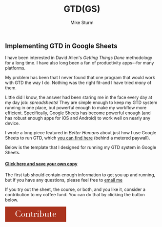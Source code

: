 ﻿---
layout: page
title: GTD(GS)
author: Mike Sturm
order: 2
---

<h2 class="subtitle">Implementing GTD in Google Sheets</h2>

I have been interested in David Allen's *Getting Things Done* methodology for a long time. I have also long been a fan of productivity apps--for many platforms.

My problem has been that I never found that one program that would work with GTD the way I do. Nothing was the right fit–and I have tried *many* of them.

Little did I know, the answer had been staring me in the face every day at my day job: *spreadsheets!* They are simple enough to keep my GTD system running in one place, but powerful enough to make my workflow more efficient. Specifically, Google Sheets has become powerful enough (and has robust enough apps for iOS and Android) to work well on nearly any device.

I wrote a long piece featured in *Better Humans* about just how I use Google Sheets to run GTD, which [you can find here](https://betterhumans.coach.me/how-to-implement-a-killer-gtd-system-in-google-sheets-ad9c9857a8bd) (behind a metered paywall).

Below is the template that I designed for running my GTD system in Google Sheets.

#### [Click here and save your own copy](https://docs.google.com/spreadsheets/d/15PUM1GRYXoXkuXDiGuWiF4ubWll441h8S-70ZnP25LM/edit?usp=sharing)

The first tab should contain enough information to get you up and running, but if you have any questions, please feel free to [email me](mailto:info@mikesturm.net)

If you try out the sheet, the course, or both, and you like it, consider a contribution to my coffee fund. 
You can do that by clicking the button below.


[![contribute][image]][hyperlink]



[hyperlink]: https://paypal.me/mikesturm
[image]: /assets/contribute.png
